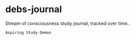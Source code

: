 # debs-journal
Stream of consciousness study journal, tracked over time.. 


```cpp
Aspiring Study-Demon

    
```


    

